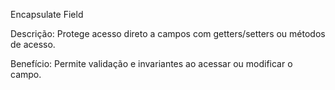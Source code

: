 Encapsulate Field

Descrição: Protege acesso direto a campos com getters/setters ou métodos de acesso.

Benefício: Permite validação e invariantes ao acessar ou modificar o campo.
